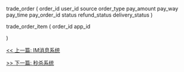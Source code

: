 trade_order (
    order_id
    user_id
    source
    order_type
    pay_amount
    pay_way
    pay_time
    pay_order_id
    status
    refund_status
    delivery_status
)

trade_order_item (
    order_id
    app_id
    
)


[<< 上一篇: IM消息系统](13-项目经验/IM消息系统.md)

[>> 下一篇: 秒杀系统](13-项目经验/秒杀系统.md)
